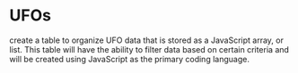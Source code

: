 # UFOs
create a table to organize UFO data that is stored as a JavaScript array, or list. This table will have the ability to filter data based on certain criteria and will be created using JavaScript as the primary coding language.
